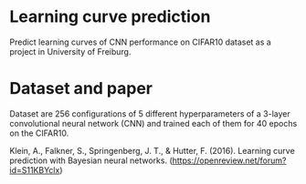 # Learning curve prediction

Predict learning curves of CNN performance on CIFAR10 dataset as a project in University of Freiburg.

# Dataset and paper

Dataset are 256 configurations of 5 different hyperparameters of a 3-layer convolutional neural network (CNN) and trained each of them for 40 epochs on the CIFAR10.

Klein, A., Falkner, S., Springenberg, J. T., & Hutter, F. (2016). Learning curve prediction with Bayesian neural networks.
(https://openreview.net/forum?id=S11KBYclx)





